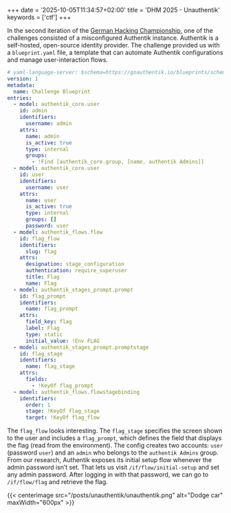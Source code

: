 +++
date = '2025-10-05T11:34:57+02:00'
title = 'DHM 2025 - Unauthentik'
keywords = ['ctf']
+++

In the second iteration of the [German Hacking Championship,](https://hacking-meisterschaft.de/) one of the challenges consisted of a misconfigured Authentik instance.
Authentik is a self-hosted, open-source identity provider.
The challenge provided us with a `blueprint.yaml` file, a template that can automate Authentik configurations and manage user-interaction flows.
<!--more-->

```yaml
# yaml-language-server: $schema=https://goauthentik.io/blueprints/schema.json
version: 1
metadata:
  name: Challenge Blueprint
entries:
  - model: authentik_core.user
    id: admin
    identifiers:
      username: admin
    attrs:
      name: admin
      is_active: true
      type: internal
      groups:
        - !Find [authentik_core.group, [name, authentik Admins]]
  - model: authentik_core.user
    id: user
    identifiers:
      username: user
    attrs:
      name: user
      is_active: true
      type: internal
      groups: []
      password: user
  - model: authentik_flows.flow
    id: flag_flow
    identifiers:
      slug: flag
    attrs:
      designation: stage_configuration
      authentication: require_superuser
      title: Flag
      name: Flag
  - model: authentik_stages_prompt.prompt
    id: flag_prompt
    identifiers:
      name: flag_prompt
    attrs:
      field_key: flag
      label: Flag
      type: static
      initial_value: !Env FLAG
  - model: authentik_stages_prompt.promptstage
    id: flag_stage
    identifiers:
      name: flag_stage
    attrs:
      fields:
        - !KeyOf flag_prompt
  - model: authentik_flows.flowstagebinding
    identifiers:
      order: 1
      stage: !KeyOf flag_stage
      target: !KeyOf flag_flow
```

The `flag_flow` looks interesting.
The `flag_stage` specifies the screen shown to the user and includes a `flag_prompt`, which defines the field that displays the flag (read from the environment).
The config creates two accounts:
`user` (password `user`) and an `admin` who belongs to the `authentik Admins` group.
From our research, Authentik exposes its initial setup flow whenever the admin password isn’t set.
That lets us visit `/if/flow/initial-setup` and set any admin password.
After logging in with that password, we can go to `/if/flow/flag` and retrieve the flag.

{{< centerimage src="/posts/unauthentik/unauthentik.png" alt="Dodge car" maxWidth="600px" >}}
